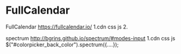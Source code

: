 # FullCalendar
FullCalendar
https://fullcalendar.io/
1.cdn css js
2.<div id="calendar"></div>

spectrum
http://bgrins.github.io/spectrum/#modes-input
1.cdn css js
$("#colorpicker_back_color").spectrum({....});
